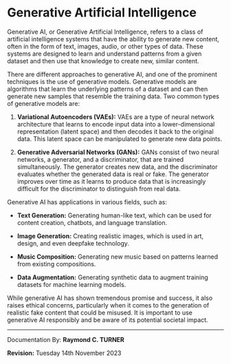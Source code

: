 # Generative Artificial Intelligence

Generative AI, or Generative Artificial Intelligence, refers to a class of artificial intelligence systems that have the ability to generate new content, often in the form of text, images, audio, or other types of data. These systems are designed to learn and understand patterns from a given dataset and then use that knowledge to create new, similar content.

There are different approaches to generative AI, and one of the prominent techniques is the use of generative models. Generative models are algorithms that learn the underlying patterns of a dataset and can then generate new samples that resemble the training data. Two common types of generative models are:

1. **Variational Autoencoders (VAEs):** VAEs are a type of neural network architecture that learns to encode input data into a lower-dimensional representation (latent space) and then decodes it back to the original data. This latent space can be manipulated to generate new data points.

2. **Generative Adversarial Networks (GANs):** GANs consist of two neural networks, a generator, and a discriminator, that are trained simultaneously. The generator creates new data, and the discriminator evaluates whether the generated data is real or fake. The generator improves over time as it learns to produce data that is increasingly difficult for the discriminator to distinguish from real data.

Generative AI has applications in various fields, such as:

- **Text Generation:** Generating human-like text, which can be used for content creation, chatbots, and language translation.

- **Image Generation:** Creating realistic images, which is used in art, design, and even deepfake technology.

- **Music Composition:** Generating new music based on patterns learned from existing compositions.

- **Data Augmentation:** Generating synthetic data to augment training datasets for machine learning models.

While generative AI has shown tremendous promise and success, it also raises ethical concerns, particularly when it comes to the generation of realistic fake content that could be misused. It is important to use generative AI responsibly and be aware of its potential societal impact.

---

Documentation By: **Raymond C. TURNER**

**Revision:** Tuesday 14th November 2023